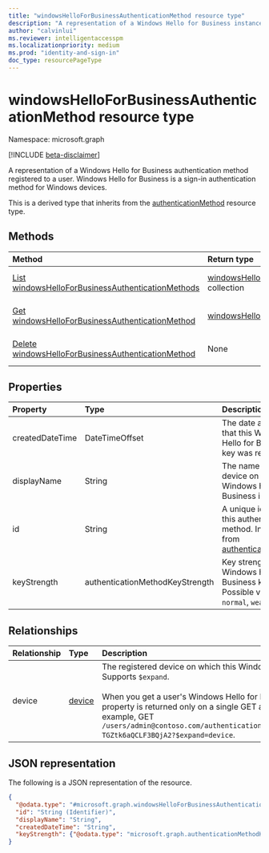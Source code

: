 ```yaml
---
title: "windowsHelloForBusinessAuthenticationMethod resource type"
description: "A representation of a Windows Hello for Business instance registered to a user. Windows Hello for Business is a sign-in authentication method."
author: "calvinlui"
ms.reviewer: intelligentaccesspm
ms.localizationpriority: medium
ms.prod: "identity-and-sign-in"
doc_type: resourcePageType
---
```


# windowsHelloForBusinessAuthenticationMethod resource type

Namespace: microsoft.graph

[!INCLUDE [beta-disclaimer](../../includes/beta-disclaimer.md)]

A representation of a Windows Hello for Business authentication method registered to a user. Windows Hello for Business is a sign-in authentication method for Windows devices.

This is a derived type that inherits from the [authenticationMethod](authenticationmethod.md) resource type.

## Methods
|Method|Return type|Description|
|:---|:---|:---|
|[List windowsHelloForBusinessAuthenticationMethods](../api/windowshelloforbusinessauthenticationmethod-list.md)|[windowsHelloForBusinessAuthenticationMethod](../resources/windowshelloforbusinessauthenticationmethod.md) collection|Get a list of the [windowsHelloForBusinessAuthenticationMethod](../resources/windowshelloforbusinessauthenticationmethod.md) objects and their properties.|
|[Get windowsHelloForBusinessAuthenticationMethod](../api/windowshelloforbusinessauthenticationmethod-get.md)|[windowsHelloForBusinessAuthenticationMethod](../resources/windowshelloforbusinessauthenticationmethod.md)|Read the properties and relationships of a [windowsHelloForBusinessAuthenticationMethod](../resources/windowshelloforbusinessauthenticationmethod.md) object.|
|[Delete windowsHelloForBusinessAuthenticationMethod](../api/windowshelloforbusinessauthenticationmethod-delete.md)|None|Deletes a [windowsHelloForBusinessAuthenticationMethod](../resources/windowshelloforbusinessauthenticationmethod.md) object.|

## Properties
|Property|Type|Description|
|:---|:---|:---|
|createdDateTime|DateTimeOffset|The date and time that this Windows Hello for Business key was registered.|
|displayName|String|The name of the device on which Windows Hello for Business is registered|
|id|String|A unique identifier for this authentication method. Inherited from [authenticationMethod](../resources/authenticationmethod.md)|
|keyStrength|authenticationMethodKeyStrength|Key strength of this Windows Hello for Business key. Possible values are: `normal`, `weak`, `unknown`.|

## Relationships
|Relationship|Type|Description|
|:---|:---|:---|
|device|[device](../resources/device.md)|The registered device on which this Windows Hello for Business key resides. Supports `$expand`. <br/><br/>When you get a user's Windows Hello for Business registration information, this property is returned only on a single GET and when you specify `?$expand`. For example, GET `/users/admin@contoso.com/authentication/windowsHelloForBusinessMethods/_jpuR-TGZtk6aQCLF3BQjA2?$expand=device`.|

## JSON representation
The following is a JSON representation of the resource.
<!-- {
  "blockType": "resource",
  "keyProperty": "id",
  "@odata.type": "microsoft.graph.windowsHelloForBusinessAuthenticationMethod",
  "baseType": "microsoft.graph.authenticationMethod",
  "openType": false
}
-->
``` json
{
  "@odata.type": "#microsoft.graph.windowsHelloForBusinessAuthenticationMethod",
  "id": "String (Identifier)",
  "displayName": "String",
  "createdDateTime": "String",
  "keyStrength": {"@odata.type": "microsoft.graph.authenticationMethodKeyStrength"}
}
```
